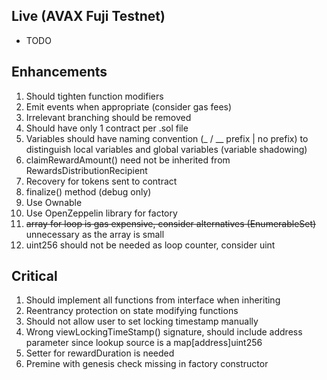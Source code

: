 ## Live (AVAX Fuji Testnet)

- TODO

## Enhancements

1. Should tighten function modifiers
2. Emit events when appropriate (consider gas fees)
3. Irrelevant branching should be removed
4. Should have only 1 contract per .sol file
5. Variables should have naming convention (_ / __ prefix | no prefix) to distinguish local variables and global variables (variable shadowing)
6. claimRewardAmount() need not be inherited from RewardsDistributionRecipient
7. Recovery for tokens sent to contract
8. finalize() method (debug only)
9. Use Ownable
10. Use OpenZeppelin library for factory
11. ~~array for loop is gas expensive, consider alternatives (EnumerableSet)~~ unnecessary as the array is small
12. uint256 should not be needed as loop counter, consider uint

## Critical

1. Should implement all functions from interface when inheriting
2. Reentrancy protection on state modifying functions
3. Should not allow user to set locking timestamp manually
4. Wrong viewLockingTimeStamp() signature, should include address parameter since lookup source is a map[address]uint256
5. Setter for rewardDuration is needed
6. Premine with genesis check missing in factory constructor
